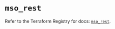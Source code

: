 # `mso_rest`

Refer to the Terraform Registry for docs: [`mso_rest`](https://registry.terraform.io/providers/ciscodevnet/mso/1.5.3/docs/resources/rest).
